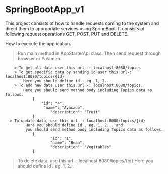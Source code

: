 # SpringBootApp_v1
This project consists of how to handle requests coming to the system and direct them to appropriate services using SpringBoot. 
It consists of following request operations GET, POST, PUT and DELETE.

How to execute the application.
> Run main method in AppStarterApi class.
> Then send request through browser or Postman.

        > To get all data user this url -: localhost:8080/topics
        > To get specific data by sending id user this url-: localhost:8080/topics/{id}
            Here you should define id . eg. 1, 2...
        > To add new data user this url -: localhost:8080/topics.
			Here you should send method body including Topics data as follows.
				{
					"id": "4",
					 "name": "Avacado",
						"description": "Fruit"
				}
      > To update data, use this url -: localhost:8080/topics/{id}
			 Here you should define id . eg. 1, 2... and
			 you should send method body including Topics data as follows.
				{
						"id": "1",
						"name": "Bean",
						"description": "Vegitables"
				}
						

  > To delete data, use this url -: localhost:8080/topics/{id}
					Here you should define id . eg. 1, 2...
 
